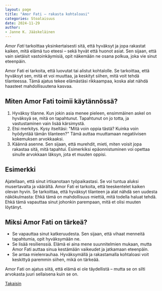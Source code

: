 ```yaml
---
layout: page
title: "Amor Fati – rakasta kohtaloasi"
categories: Stoalaisuus
date: 2024-11-29
author:
- Janne K. Jääskeläinen
---
```

*Amor Fati* tarkoittaa yksinkertaisesti sitä, että hyväksyt ja jopa rakastat kaiken, mitä elämä tuo eteesi – sekä hyvät että huonot asiat. Sen sijaan, että vain sietäisit vastoinkäymisiä, opit näkemään ne osana polkua, joka vie sinut eteenpäin.

Amor Fati ei tarkoita, että luovutat tai alistut kohtalolle. Se tarkoittaa, että hyväksyt sen, mitä et voi muuttaa, ja keskityt siihen, mitä voit tehdä tilanteessa. Tämä ajatus tekee elämästäsi rikkaampaa, koska alat nähdä haasteet mahdollisuutena kasvaa.

## Miten Amor Fati toimii käytännössä?
1. Hyväksy tilanne. Kun jokin asia menee pieleen, ensimmäinen askel on hyväksyä se, mitä on tapahtunut. Tapahtunut on jo totta, ja vastustaminen vain lisää kärsimystä.
2. Etsi merkitys. Kysy itseltäsi: "Mitä voin oppia tästä? Kuinka voin hyödyntää tämän tilanteen?" Tämä auttaa muuttamaan negatiivisen kokemuksen arvokkaaksi.
3. Käännä asenne. Sen sijaan, että murehdit, mieti, miten voisit jopa rakastaa sitä, mitä tapahtui. Esimerkiksi epäonnistuminen voi opettaa sinulle arvokkaan läksyn, jota et muuten oppisi.

## Esimerkki
Ajatellaan, että sinut irtisanotaan työpaikastasi. Se voi tuntua aluksi musertavalta ja väärältä. Amor Fati ei tarkoita, että teeskentelet kaiken olevan hyvin. Se tarkoittaa, että hyväksyt tilanteen ja alat nähdä sen uudesta näkökulmasta: Ehkä tämä on mahdollisuus miettiä, mitä todella haluat tehdä. Ehkä tämä vapauttaa sinut johonkin parempaan, mitä et olisi muuten löytänyt.

## Miksi Amor Fati on tärkeä?
* Se vapauttaa sinut katkeruudesta. Sen sijaan, että vihaat menneitä tapahtumia, opit hyväksymään ne.
* Se lisää resilienssiä. Elämä ei aina mene suunnitelmien mukaan, mutta Amor Fati auttaa sinua kestämään vaikeudet ja jatkamaan eteenpäin.
* Se antaa mielenrauhaa. Hyväksymällä ja rakastamalla kohtaloasi voit keskittyä paremmin siihen, mikä on tärkeää.

Amor Fati on ajatus siitä, että elämä ei ole täydellistä – mutta se on silti arvokasta juuri sellaisena kuin se on.

[Takaisin](./tyokalupakki.html)